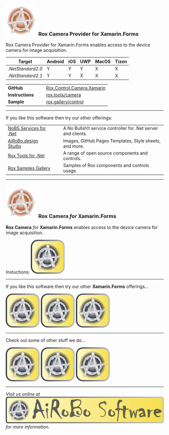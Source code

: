 ### ![AiRoBo](https://raw.githubusercontent.com/ai-ro-bo/Rox.Camera.Provider.Xamarin/dev/res/airobo-logo.svg) **Rox Camera Provider for Xamarin.Forms**

Rox Camera Provider for Xamarin.Forms enables access to the device camera for image acquisition.

| Target | Android | iOS | UWP | MacOS | Tizen |
| --- | --- | --- | --- | --- | --- |
| *.NetStandard2.0* | Y | Y | Y | X | X |
| *.NetStandard2.1* | Y | Y | X | X | X |

| | | |
| --- | --- | --- |
| **GitHub** | &nbsp; &nbsp; | [Rox.Control.Camera.Xamarin](https://github.com/ai-ro-bo/Rox.Control.Camera.Xamarin/) |
| **Instructions** | | [rox.tools/camera](https://rox.tools/camera/) |
| **Sample** | | [rox.gallery/control](https://rox.gallery/control/) |

---
If you like this software then try our other offerings:

| | | |
| --- | --- | --- |
| [NoBS Services for .Net](https://nobs.services/) | &nbsp; &nbsp; | A No Bullsh!t service controller for .Net server and clients. |
| [AiRoBo.design Studio](https://airobo.design/) | | Images, GitHub Pages Templates, Style sheets, and more. |
| [Rox Tools for .Net](https://rox.tools/) | | A range of open source components and controls. |
| [Rox Samples Gallery](https://rox.gallery/) | | Samples of Rox components and controls usage. |

---
### ![AiRoBo](https://raw.githubusercontent.com/ai-ro-bo/Rox.Camera.Provider.Xamarin/dev/res/airobo-logo.svg) **Rox Camera** *for* **Xamarin.Forms**

**Rox Camera** *for* **Xamarin.Forms** enables access to the device camera for image acquisition.

Instuctions: [![Rox Camera](https://raw.githubusercontent.com/ai-ro-bo/Rox.Camera.Provider.Xamarin/dev/res/airobo-software-icon.svg)](https://rox.tools/camera)

---
If you like this software then try our other **Xamarin.Forms** offerings...

[![Rox Camera](https://raw.githubusercontent.com/ai-ro-bo/Rox.Camera.Provider.Xamarin/dev/res/airobo-software-icon.svg)](https://rox.tools/camera) [![Rox Video](https://raw.githubusercontent.com/ai-ro-bo/Rox.Camera.Provider.Xamarin/dev/res/airobo-software-icon.svg)](https://rox.tools/video) [![Rox Layout](https://raw.githubusercontent.com/ai-ro-bo/Rox.Camera.Provider.Xamarin/dev/res/airobo-software-icon.svg)](https://rox.tools/layout)

---
Check out some of other stuff we do...

[![Rox Tools](https://raw.githubusercontent.com/ai-ro-bo/Rox.Camera.Provider.Xamarin/dev/res/airobo-software-icon.svg)](https://rox.tools) [![NoBS Services](https://raw.githubusercontent.com/ai-ro-bo/Rox.Camera.Provider.Xamarin/dev/res/airobo-software-icon.svg)](https://nobs.services) [![\wtf](https://raw.githubusercontent.com/ai-ro-bo/Rox.Camera.Provider.Xamarin/dev/res/airobo-software-icon.svg)](https://backslash.wtf)

---
*Visit us online at* [![AiRoBo](https://raw.githubusercontent.com/ai-ro-bo/Rox.Camera.Provider.Xamarin/dev/res/airobo-software-badge.svg)](https://airobo.software) *for more information*.
